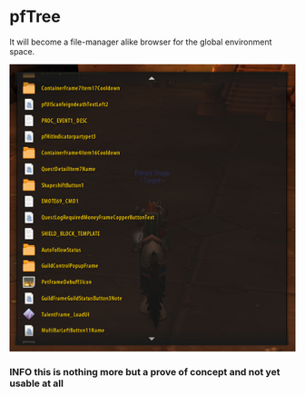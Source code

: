 # pfTree

It will become a file-manager alike browser for the global environment space.

![preview](./preview.jpg)

### **INFO** this is nothing more but a prove of concept and not yet usable at all
